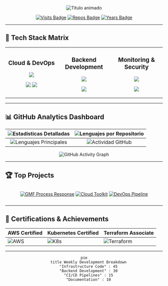 <div align="center">
  <img src="https://readme-typing-svg.demolab.com?font=Fira+Code&weight=600&size=26&duration=4000&pause=1000&color=58A6FF&background=0D1117&center=true&vCenter=true&width=600&lines=Juan+Cantillo;DevOps+Architect+%7C+Cloud+Engineer+%7C+SRE;Infrastructure+as+Code+%7C+Scalable+Systems+%7C+Automation" alt="Título animado" />
</div>

<div align="center">
  
  [![Visits Badge](https://komarev.com/ghpvc/?username=jcantillom&label=Profile+Views&color=0D1117&style=flat)](https://github.com/jcantillom)
  [![Repos Badge](https://badges.pufler.dev/repos/jcantillom?color=0D1117&style=flat)](https://github.com/jcantillom?tab=repositories)
  [![Years Badge](https://badges.pufler.dev/years/jcantillom?color=0D1117&style=flat)](https://github.com/jcantillom)
  
</div>

---

## 🔧 Tech Stack Matrix

<table align="center">
  <tr>
    <td align="center" width="33%">
      <h3>Cloud & DevOps</h3>
      <img src="https://skillicons.dev/icons?i=aws,gcp,azure,terraform,kubernetes,docker,ansible,prometheus,grafana&perline=4" />
      <p>
        <img src="https://img.shields.io/badge/CI/CD-Expert-important?style=flat&logo=githubactions" />
        <img src="https://img.shields.io/badge/IaC-Specialist-blueviolet?style=flat&logo=terraform" />
      </p>
    </td>
    <td align="center" width="33%">
      <h3>Backend Development</h3>
      <img src="https://skillicons.dev/icons?i=python,go,nodejs,graphql,flask,django,postgres,mongodb&perline=4" />
      <p>
        <img src="https://img.shields.io/badge/API%20Design-REST%20%7C%20gRPC%20%7C%20GraphQL-informational?style=flat" />
      </p>
    </td>
    <td align="center" width="33%">
      <h3>Monitoring & Security</h3>
      <img src="https://skillicons.dev/icons?i=prometheus,grafana,elastic,selenium,sentry,linux,nginx&perline=4" />
      <p>
        <img src="https://img.shields.io/badge/DevSecOps-Certified-success?style=flat&logo=gitlab" />
      </p>
    </td>
  </tr>
</table>

---

## 📊 GitHub Analytics Dashboard

<div align="center">
  
| ![Estadísticas Detalladas](https://github-profile-summary-cards.vercel.app/api/cards/profile-details?username=jcantillom&theme=github_dark) | ![Lenguajes por Repositorio](https://github-profile-summary-cards.vercel.app/api/cards/repos-per-language?username=jcantillom&theme=github_dark) |
|:-:|:-:|
| ![Lenguajes Principales](https://github-profile-summary-cards.vercel.app/api/cards/most-commit-language?username=jcantillom&theme=github_dark) | ![Actividad GitHub](https://github-profile-summary-cards.vercel.app/api/cards/productive-time?username=jcantillom&theme=github_dark&utcOffset=-5) |

![GitHub Activity Graph](https://github-readme-activity-graph.vercel.app/graph?username=jcantillom&theme=github-dark&hide_border=true&custom_title=Commit%20Activity%20Heatmap&area=true&point=58A6FF)

</div>

---

## 🏆 Top Projects

<div align="center">

<div style="display: flex; flex-wrap: wrap; gap: 10px; justify-content: center;">

[![GMF Process Response](https://github-readme-stats.vercel.app/api/pin/?username=jcantillom&repo=gmf_process_response&theme=dark&show_owner=true&bg_color=0D1117&border_color=58A6FF)](https://github.com/jcantillom/gmf_process_response)
[![Cloud Toolkit](https://github-readme-stats.vercel.app/api/pin/?username=jcantillom&repo=cloud-toolkit&theme=dark&show_owner=true&bg_color=0D1117&border_color=58A6FF)](https://github.com/jcantillom/cloud-toolkit)
[![DevOps Pipeline](https://github-readme-stats.vercel.app/api/pin/?username=jcantillom&repo=devops-pipeline&theme=dark&show_owner=true&bg_color=0D1117&border_color=58A6FF)](https://github.com/jcantillom/devops-pipeline)

</div>

</div>

---

## 🏅 Certifications & Achievements

<div align="center">

| AWS Certified | Kubernetes Certified | Terraform Associate |
|--------------|---------------------|---------------------|
| ![AWS](https://img.shields.io/badge/AWS-Certified%20Solutions%20Architect-FF9900?style=for-the-badge&logo=amazonaws) | ![K8s](https://img.shields.io/badge/Certified%20Kubernetes%20Administrator-326CE5?style=for-the-badge&logo=kubernetes) | ![Terraform](https://img.shields.io/badge/Hashicorp%20Certified-7B42BC?style=for-the-badge&logo=terraform) |

</div>

---

<div align="center">

```mermaid
pie
    title Weekly Development Breakdown
    "Infrastructure Code" : 45
    "Backend Development" : 30
    "CI/CD Pipelines" : 15
    "Documentation" : 10